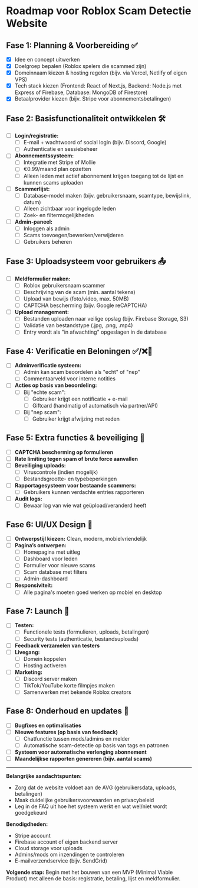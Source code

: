 # Roadmap voor Roblox Scam Detectie Website

## Fase 1: Planning & Voorbereiding ✅
- [x] Idee en concept uitwerken
- [x] Doelgroep bepalen (Roblox spelers die scammed zijn)
- [x] Domeinnaam kiezen & hosting regelen (bijv. via Vercel, Netlify of eigen VPS)
- [x] Tech stack kiezen (Frontend: React of Next.js, Backend: Node.js met Express of Firebase, Database: MongoDB of Firestore)
- [x] Betaalprovider kiezen (bijv. Stripe voor abonnementsbetalingen)

## Fase 2: Basisfunctionaliteit ontwikkelen 🛠️
- [ ] **Login/registratie:**
  - [ ] E-mail + wachtwoord of social login (bijv. Discord, Google)
  - [ ] Authenticatie en sessiebeheer
- [ ] **Abonnementssysteem:**
  - [ ] Integratie met Stripe of Mollie
  - [ ] €0.99/maand plan opzetten
  - [ ] Alleen leden met actief abonnement krijgen toegang tot de lijst en kunnen scams uploaden
- [ ] **Scammerlijst:**
  - [ ] Database-model maken (bijv. gebruikersnaam, scamtype, bewijslink, datum)
  - [ ] Alleen zichtbaar voor ingelogde leden
  - [ ] Zoek- en filtermogelijkheden
- [ ] **Admin-paneel:**
  - [ ] Inloggen als admin
  - [ ] Scams toevoegen/bewerken/verwijderen
  - [ ] Gebruikers beheren

## Fase 3: Uploadsysteem voor gebruikers 📤
- [ ] **Meldformulier maken:**
  - [ ] Roblox gebruikersnaam scammer
  - [ ] Beschrijving van de scam (min. aantal tekens)
  - [ ] Upload van bewijs (foto/video, max. 50MB)
  - [ ] CAPTCHA bescherming (bijv. Google reCAPTCHA)
- [ ] **Upload management:**
  - [ ] Bestanden uploaden naar veilige opslag (bijv. Firebase Storage, S3)
  - [ ] Validatie van bestandstype (.jpg, .png, .mp4)
  - [ ] Entry wordt als "in afwachting" opgeslagen in de database

## Fase 4: Verificatie en Beloningen ✅/❌🎁
- [ ] **Adminverificatie systeem:**
  - [ ] Admin kan scam beoordelen als "echt" of "nep"
  - [ ] Commentaarveld voor interne notities
- [ ] **Acties op basis van beoordeling:**
  - [ ] Bij "echte scam":
    - [ ] Gebruiker krijgt een notificatie + e-mail
    - [ ] Giftcard (handmatig of automatisch via partner/API)
  - [ ] Bij "nep scam":
    - [ ] Gebruiker krijgt afwijzing met reden

## Fase 5: Extra functies & beveiliging 🔐
- [ ] **CAPTCHA bescherming op formulieren**
- [ ] **Rate limiting tegen spam of brute force aanvallen**
- [ ] **Beveiliging uploads:**
  - [ ] Viruscontrole (indien mogelijk)
  - [ ] Bestandsgrootte- en typebeperkingen
- [ ] **Rapportagesysteem voor bestaande scammers:**
  - [ ] Gebruikers kunnen verdachte entries rapporteren
- [ ] **Audit logs:**
  - [ ] Bewaar log van wie wat geüpload/veranderd heeft

## Fase 6: UI/UX Design 🎨
- [ ] **Ontwerpstijl kiezen:** Clean, modern, mobielvriendelijk
- [ ] **Pagina’s ontwerpen:**
  - [ ] Homepagina met uitleg
  - [ ] Dashboard voor leden
  - [ ] Formulier voor nieuwe scams
  - [ ] Scam database met filters
  - [ ] Admin-dashboard
- [ ] **Responsiviteit:**
  - [ ] Alle pagina's moeten goed werken op mobiel en desktop

## Fase 7: Launch 🚀
- [ ] **Testen:**
  - [ ] Functionele tests (formulieren, uploads, betalingen)
  - [ ] Security tests (authenticatie, bestandsuploads)
- [ ] **Feedback verzamelen van testers**
- [ ] **Livegang:**
  - [ ] Domein koppelen
  - [ ] Hosting activeren
- [ ] **Marketing:**
  - [ ] Discord server maken
  - [ ] TikTok/YouTube korte filmpjes maken
  - [ ] Samenwerken met bekende Roblox creators

## Fase 8: Onderhoud en updates 🔁
- [ ] **Bugfixes en optimalisaties**
- [ ] **Nieuwe features (op basis van feedback)**
  - [ ] Chatfunctie tussen mods/admins en melder
  - [ ] Automatische scam-detectie op basis van tags en patronen
- [ ] **Systeem voor automatische verlenging abonnement**
- [ ] **Maandelijkse rapporten genereren (bijv. aantal scams)**

---

**Belangrijke aandachtspunten:**
- Zorg dat de website voldoet aan de AVG (gebruikersdata, uploads, betalingen)
- Maak duidelijke gebruikersvoorwaarden en privacybeleid
- Leg in de FAQ uit hoe het systeem werkt en wat wel/niet wordt goedgekeurd

**Benodigdheden:**
- Stripe account
- Firebase account of eigen backend server
- Cloud storage voor uploads
- Admins/mods om inzendingen te controleren
- E-mailverzendservice (bijv. SendGrid)

**Volgende stap:** Begin met het bouwen van een MVP (Minimal Viable Product) met alleen de basis: registratie, betaling, lijst en meldformulier.
